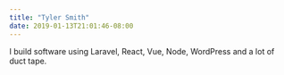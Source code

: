 ```yaml
---
title: "Tyler Smith"
date: 2019-01-13T21:01:46-08:00
---
```


I build software using Laravel, React, Vue, Node, WordPress and a lot of duct tape.
